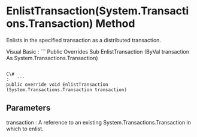 <!-- loio3c11c1e46c5f101486c1944bc642812d -->

# EnlistTransaction\(System.Transactions.Transaction\) Method

Enlists in the specified transaction as a distributed transaction.



Visual Basic
:   ```
Public Overrides Sub EnlistTransaction (ByVal transaction As System.Transactions.Transaction)
```

C\#
:   ```
public override void EnlistTransaction (System.Transactions.Transaction transaction)
```



## Parameters

transaction
:   A reference to an existing System.Transactions.Transaction in which to enlist.

